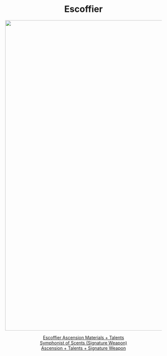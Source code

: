 <body>
  <div align="center">
    <h1> Escoffier </h1>
<img src="https://i.imgur.com/CTsTNAU.png" width=1000>
<p></p>
<a href="https://github.com/lihgrandini/characterstp/blob/main/Characters/Escoffier/Escoffier.rar">Escoffier Ascension Materials + Talents</a><br>
<a href="https://github.com/lihgrandini/characterstp/blob/main/Characters/Escoffier/Symphonist%20of%20Scents.rar">Symphonist of Scents (Signature Weapon)</a><br>
<a href="https://github.com/lihgrandini/characterstp/blob/main/Characters/Escoffier/Escoffier%20Full.rar">Ascension + Talents + Signature Weapon</a>
  
  </div>
</body>
